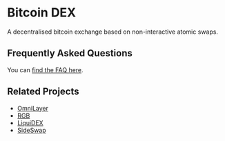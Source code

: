 # Bitcoin DEX

A decentralised bitcoin exchange based on non-interactive atomic swaps.

## Frequently Asked Questions

You can [find the FAQ here](https://bitcoin-dex.net/faq).


## Related Projects
- [OmniLayer](https://github.com/OmniLayer/spec)
- [RGB](https://rgb-org.github.io/)
- [LiquiDEX](https://leocomandini.github.io/2021/06/15/liquidex.html#liquidex-2-steps-atomic-swaps)
- [SideSwap](https://github.com/sideswap-io/sideswapclient/blob/master/doc/protocol.md)